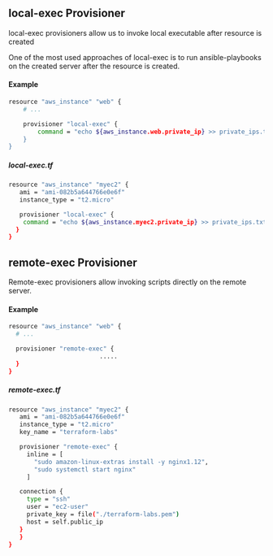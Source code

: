 ## local-exec Provisioner

local-exec provisioners allow us to invoke local executable after resource is created

One of the most used approaches of local-exec is to run ansible-playbooks on the created server after the resource is created.

#### Example

```sh
resource "aws_instance" "web" {
    # ...

    provisioner "local-exec" {
        command = "echo ${aws_instance.web.private_ip} >> private_ips.txt
    }
}
```

##### local-exec.tf

```sh
resource "aws_instance" "myec2" {
   ami = "ami-082b5a644766e0e6f"
   instance_type = "t2.micro"

   provisioner "local-exec" {
    command = "echo ${aws_instance.myec2.private_ip} >> private_ips.txt"
  }
}
```


## remote-exec Provisioner

Remote-exec provisioners allow invoking scripts directly on the remote server.

#### Example

```sh
resource "aws_instance" "web" {
  # ...

  provisioner "remote-exec" {
                         .....
  }
}
```

##### remote-exec.tf

```sh
resource "aws_instance" "myec2" {
   ami = "ami-082b5a644766e0e6f"
   instance_type = "t2.micro"
   key_name = "terraform-labs"

   provisioner "remote-exec" {
     inline = [
       "sudo amazon-linux-extras install -y nginx1.12",
       "sudo systemctl start nginx"
     ]

   connection {
     type = "ssh"
     user = "ec2-user"
     private_key = file("./terraform-labs.pem")
     host = self.public_ip
   }
   }
}
```
